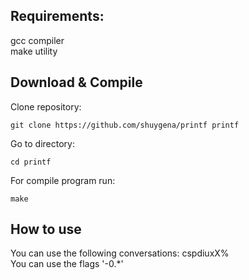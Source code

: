 ## Requirements:  
gcc compiler  
make utility

## Download & Compile
Clone repository:
```
git clone https://github.com/shuygena/printf printf
```
Go to directory:
```
cd printf 
```
For compile program run:
```
make
```
## How to use

You can use the following conversations: cspdiuxX%  
You can use the flags '-0.*'  
